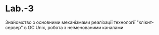 # Lab.-3
Знайомство з основними механізмами реалізації технології "клієнт-сервер" в ОС Unix, робота з неіменованими каналами
